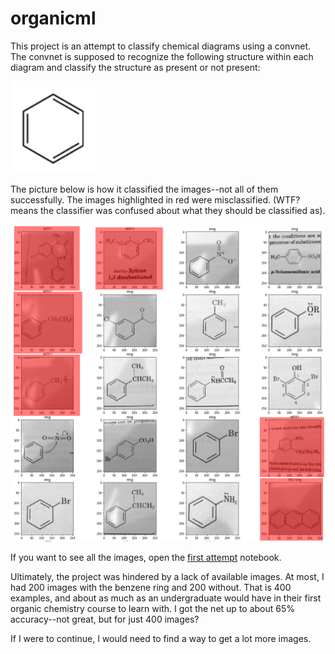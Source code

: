 # organicml

This project is an attempt to classify chemical diagrams using a convnet. The convnet is supposed to recognize the following structure within each diagram and classify the structure as present or not present:

![benzene ring](./benzene.png)

The picture below is how it classified the images--not all of them successfully. The images highlighted in red were misclassified. (WTF? means the classifier was confused about what they should be classified as).

![mistaken attempts at classification](./mistaken_attempts.png)

If you want to see all the images, open the [first attempt](first_attempt.ipynb) notebook.

Ultimately, the project was hindered by a lack of available images. At most, I had 200 images with the benzene ring and 200 without. That is 400 examples, and about as much as an undergraduate would have in their first organic chemistry course to learn with. I got the net up to about 65% accuracy--not great, but for just 400 images?

If I were to continue, I would need to find a way to get a lot more images.